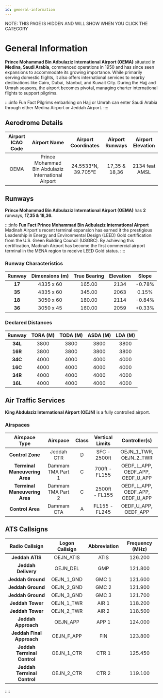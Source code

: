 ```yaml
---
id: general-information
---
```


NOTE: THIS PAGE IS HIDDEN AND WILL SHOW WHEN YOU CLICK THE CATEGORY

# General Information

**Prince Mohammad Bin Adbulaziz International Airport (OEMA)** situated in **Medina, Saudi Arabia**, commenced operations in 1950 and has since seen expansions to accommodate its growing importance. While primarily serving domestic flights, it also offers international services to nearby destinations like Cairo, Dubai, Istanbul, and Kuwait City. During the Hajj and Umrah seasons, the airport becomes pivotal, managing charter international flights to support pilgrims.

::::info Fun Fact
Pilgrims embarking on Hajj or Umrah can enter Saudi Arabia through either Medina Airport or Jeddah Airport.
::::

## Aerodrome Details

| **Airport ICAO Code** |                    Airport Name                     | Airport Coordinates | Airport Runways | Airport Elevation |
| :-------------------: | :-------------------------------------------------: | :-----------------: | :-------------: | :---------------: |
|         OEMA          | Prince Mohammad Bin Abdulaziz International Airport | 24.5533°N, 39.705°E |  17,35 & 18,36  |  2134 feat AMSL   |

## Runways

**Prince Mohammad Bin Adbulaziz International Airport (OEMA)** has **2** runways, **17,35 & 18,36**.

::::info **Fun Fact**
**Prince Mohammad Bin Adbulaziz International Airport** Madinah Airport's recent terminal expansion has earned it the prestigious Leadership in Energy and Environmental Design (LEED) Gold certification from the U.S. Green Building Council (USGBC). By achieving this certification, Madinah Airport has become the first commercial airport terminal in the MENA region to receive LEED Gold status.
::::

### Runway Characteristics

| Runway | Dimensions (m) | True Bearing | Elevation | Slope  |
| :----: | :------------: | :----------: | :-------: | :----: |
| **17** |   4335 x 60    |    165.00    |   2134    | -0.78% |
| **35** |   4335 x 60    |    345.00    |   2063    | 0.15%  |
| **18** |   3050 x 60    |    180.00    |   2114    | -0.84% |
| **36** |   3050 x 45    |    160.00    |   2059    | +0.33% |

### Declared Distances

| **Runway** | **TORA (M)** | **TODA (M)** | **ASDA (M)** | **LDA (M)** |
| :--------: | :----------: | :----------: | :----------: | :---------: |
|  **34L**   |     3800     |     3800     |     3800     |    3800     |
|  **16R**   |     3800     |     3800     |     3800     |    3800     |
|  **34C**   |     4000     |     4000     |     4000     |    4000     |
|  **16C**   |     4000     |     4000     |     4000     |    4000     |
|  **34R**   |     4000     |     4000     |     4000     |    4000     |
|  **16L**   |     4000     |     4000     |     4000     |    4000     |

## Air Traffic Services

**King Abdulaziz International Airport (OEJN)** is a fully controlled airport.

### Airspaces

|       **Airspace Type**       |   **Airspace**    | **Class** | **Vertical Limits** |        **Controller(s)**         |
| :---------------------------: | :---------------: | :-------: | :-----------------: | :------------------------------: |
|       **Control Zone**        |    Jeddah CTR     |     D     |    SFC - 2500ft     |      OEJN_1_TWR, OEJN_2_TWR      |
| **Terminal Maneuvering Area** | Dammam TMA Part 1 |     C     |    700ft - FL155    | OEDF_L_APP, OEDF_APP, OEDF_U_APP |
| **Terminal Maneuvering Area** | Dammam TMA Part 2 |     C     |   2500ft - FL155    | OEDF_L_APP, OEDF_APP, OEDF_U_APP |
|       **Control Area**        |    Dammam CTA     |     A     |    FL155 - FL245    |       OEDF_U_APP, OEDF_APP       |

## ATS Callsigns

|     **Radio Callsign**      | **Logon Callsign** | **Abbreviation** | **Frequency (MHz)** |
| :-------------------------: | :----------------: | :--------------: | :-----------------: |
|       **Jeddah ATIS**       |     OEJN_ATIS      |       ATIS       |       126.200       |
|     **Jeddah Delivery**     |      OEJN_DEL      |       GMP        |       121.800       |
|      **Jeddah Ground**      |     OEJN_1_GND     |      GMC 1       |       121.600       |
|      **Jeddah Ground**      |     OEJN_2_GND     |      GMC 2       |       121.900       |
|      **Jeddah Ground**      |     OEJN_3_GND     |      GMC 3       |       121.700       |
|      **Jeddah Tower**       |     OEJN_1_TWR     |      AIR 1       |       118.200       |
|      **Jeddah Tower**       |     OEJN_2_TWR     |      AIR 2       |       118.500       |
|     **Jeddah Approach**     |      OEJN_APP      |      APP 1       |       124.000       |
|  **Jeddah Final Approach**  |     OEJN_F_APP     |       FIN        |       123.800       |
| **Jeddah Terminal Control** |     OEJN_1_CTR     |      CTR 1       |       125.450       |
| **Jeddah Terminal Control** |     OEJN_2_CTR     |      CTR 2       |       119.100       |

::::
